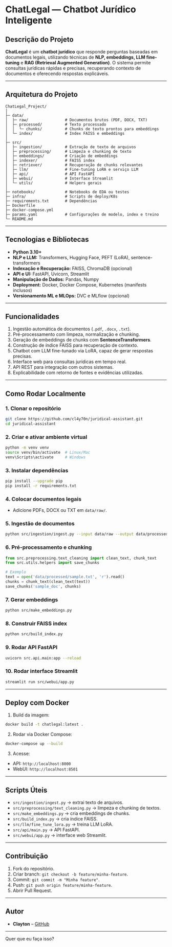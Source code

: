 # ChatLegal — Chatbot Jurídico Inteligente

## Descrição do Projeto

**ChatLegal** é um **chatbot jurídico** que responde perguntas baseadas em documentos legais, utilizando técnicas de **NLP, embeddings, LLM fine-tuning** e **RAG (Retrieval Augmented Generation)**.
O sistema permite consultas jurídicas rápidas e precisas, recuperando contexto de documentos e oferecendo respostas explicáveis.

---

## Arquitetura do Projeto

```
ChatLegal_Project/
│
├─ data/
│  ├─ raw/                # Documentos brutos (PDF, DOCX, TXT)
│  ├─ processed/          # Texto processado
│  │  └─ chunks/          # Chunks de texto prontos para embeddings
│  └─ index/              # Index FAISS e embeddings
│
├─ src/
│  ├─ ingestion/          # Extração de texto de arquivos
│  ├─ preprocessing/      # Limpeza e chunking de texto
│  ├─ embeddings/         # Criação de embeddings
│  ├─ indexer/            # FAISS index
│  ├─ retriever/          # Recuperação de chunks relevantes
│  ├─ llm/                # Fine-tuning LoRA e serviço LLM
│  ├─ api/                # API FastAPI
│  ├─ webui/              # Interface Streamlit
│  └─ utils/              # Helpers gerais
│
├─ notebooks/             # Notebooks de EDA ou testes
├─ infra/                 # Scripts de deploy/K8s
├─ requirements.txt       # Dependências
├─ Dockerfile
├─ docker-compose.yml
├─ params.yaml            # Configurações de modelo, index e treino
└─ README.md
```

---

## Tecnologias e Bibliotecas

* **Python 3.10+**
* **NLP e LLM:** Transformers, Hugging Face, PEFT (LoRA), sentence-transformers
* **Indexação e Recuperação:** FAISS, ChromaDB (opcional)
* **API e UI:** FastAPI, Uvicorn, Streamlit
* **Manipulação de Dados:** Pandas, Numpy
* **Deployment:** Docker, Docker Compose, Kubernetes (manifests inclusos)
* **Versionamento ML e MLOps:** DVC e MLflow (opcional)

---

## Funcionalidades

1. Ingestão automática de documentos (`.pdf`, `.docx`, `.txt`).
2. Pré-processamento com limpeza, normalização e chunking.
3. Geração de embeddings de chunks com **SentenceTransformers**.
4. Construção de índice FAISS para recuperação de contexto.
5. Chatbot com LLM fine-tunado via LoRA, capaz de gerar respostas precisas.
6. Interface web para consultas jurídicas em tempo real.
7. API REST para integração com outros sistemas.
8. Explicabilidade com retorno de fontes e evidências utilizadas.

---

## Como Rodar Localmente

### 1. Clonar o repositório

```bash
git clone https://github.com/cl4y70n/juridical-assistant.git
cd juridical-assistant
```

### 2. Criar e ativar ambiente virtual

```bash
python -m venv venv
source venv/bin/activate  # Linux/Mac
venv\Scripts\activate     # Windows
```

### 3. Instalar dependências

```bash
pip install --upgrade pip
pip install -r requirements.txt
```

### 4. Colocar documentos legais

* Adicione PDFs, DOCX ou TXT em `data/raw/`.

### 5. Ingestão de documentos

```bash
python src/ingestion/ingest.py --input data/raw --output data/processed
```

### 6. Pré-processamento e chunking

```python
from src.preprocessing.text_cleaning import clean_text, chunk_text
from src.utils.helpers import save_chunks

# Exemplo
text = open('data/processed/sample.txt', 'r').read()
chunks = chunk_text(clean_text(text))
save_chunks('sample_doc', chunks)
```

### 7. Gerar embeddings

```bash
python src/make_embeddings.py
```

### 8. Construir FAISS index

```bash
python src/build_index.py
```

### 9. Rodar API FastAPI

```bash
uvicorn src.api.main:app --reload
```

### 10. Rodar interface Streamlit

```bash
streamlit run src/webui/app.py
```

---

## Deploy com Docker

1. Build da imagem:

```bash
docker build -t chatlegal:latest .
```

2. Rodar via Docker Compose:

```bash
docker-compose up --build
```

3. Acesse:

* API: `http://localhost:8000`
* WebUI: `http://localhost:8501`

---

## Scripts Úteis

* `src/ingestion/ingest.py` → extrai texto de arquivos.
* `src/preprocessing/text_cleaning.py` → limpeza e chunking de textos.
* `src/make_embeddings.py` → cria embeddings de chunks.
* `src/build_index.py` → cria índice FAISS.
* `src/llm/fine_tune_lora.py` → treina LLM LoRA.
* `src/api/main.py` → API FastAPI.
* `src/webui/app.py` → interface web Streamlit.

---

## Contribuição

1. Fork do repositório.
2. Criar branch: `git checkout -b feature/minha-feature`.
3. Commit: `git commit -m "Minha feature"`.
4. Push: `git push origin feature/minha-feature`.
5. Abrir Pull Request.

---

## Autor

* **Clayton** – [GitHub](https://github.com/cl4y70n)

---
Quer que eu faça isso?
